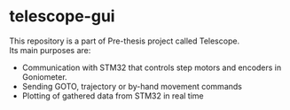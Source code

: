 # telescope-gui

This repository is a part of Pre-thesis project called Telescope. </br>
Its main purposes are:
 - Communication with STM32 that controls step motors and encoders in Goniometer.
 - Sending GOTO, trajectory or by-hand movement commands
 - Plotting of gathered data from STM32 in real time
